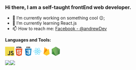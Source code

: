 ### Hi there, I am a self-taught frontEnd web developer.

- 🔭 I’m currently working on something cool 😉;
- 🌱 I’m currently learning React.js
- 📫 How to reach me: [Facebook - @andrewDev](https://www.facebook.com/profile.php?id=100013643197204)

<strong><p>Languages and Tools:</p></strong> 
<p style="display: flex !important;>           
<img height="30" src="https://raw.githubusercontent.com/github/explore/80688e429a7d4ef2fca1e82350fe8e3517d3494d/topics/javascript/javascript.png" />        
<img height="30" src="https://raw.githubusercontent.com/github/explore/80688e429a7d4ef2fca1e82350fe8e3517d3494d/topics/javascript/javascript.png" />          
<img height="30" src="https://raw.githubusercontent.com/github/explore/80688e429a7d4ef2fca1e82350fe8e3517d3494d/topics/html/html.png" />
<img height="30" src="https://raw.githubusercontent.com/github/explore/80688e429a7d4ef2fca1e82350fe8e3517d3494d/topics/css/css.png" />
<img height="30" src="https://raw.githubusercontent.com/github/explore/80688e429a7d4ef2fca1e82350fe8e3517d3494d/topics/react/react.png" />
<img height="30" src="https://raw.githubusercontent.com/github/explore/80688e429a7d4ef2fca1e82350fe8e3517d3494d/topics/firebase/firebase.png" /> 
<img height="30" src="https://raw.githubusercontent.com/github/explore/80688e429a7d4ef2fca1e82350fe8e3517d3494d/topics/nodejs/nodejs.png" />                                                                                                                                             
</p>

<div style="display: flex !important;">
  <img src="https://github-readme-stats.vercel.app/api?username=andrewDev451&show_icons=true&theme=radical" />
  <img width="286" src="https://github-readme-stats.vercel.app/api/top-langs/?username=andrewDev451&show_icons=true&theme=radical" />
</div>
